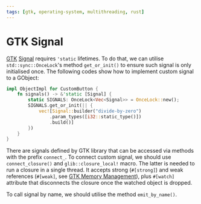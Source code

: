 ```yaml
---
tags: [gtk, operating-system, multithreading, rust]
---
```


# GTK Signal

[GTK](202503111818.md) [Signal](202211022108.md) requires `'static`
lifetimes. To do that, we can utilise `std::sync::OnceLock`'s method
`get_or_init()` to ensure such signal is only initialised once. The following
codes show how to implement custom signal to a GObject:

```rust
impl ObjectImpl for CustomButton {
    fn signals() -> &'static [Signal] {
        static SIGNALS: OnceLock<Vec<Signal>> = OnceLock::new();
        SIGNALS.get_or_init(|| {
            vec![Signal::builder("divide-by-zero")
                .param_types([i32::static_type()])
                .build()]
        })
    }
}
```

There are signals defined by GTK library that can be accessed via methods with
the prefix `connect_`. To connect custom signal, we should use
`connect_closure()` and `glib::closure_local!` macro. The latter is needed to
run a closure in a single thread. It accepts strong (`#[strong]`) and
weak references (`#[weak]`, see [GTK Memory Management](202503112005.md)), plus
`#[watch]` attribute that disconnects the closure once the watched object is
dropped.

To call signal by name, we should utilise the method `emit_by_name()`.
